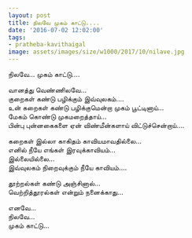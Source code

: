 ```yaml
---
layout: post
title: நிலவே முகம் காட்டு....
date: '2016-07-02 12:02:00'
tags:
- pratheba-kavithaigal
image: assets/images/size/w1000/2017/10/nilave.jpg
---
```


நிலவே… முகம் காட்டு….

வானத்து வெண்ணிலவே…  
குறைகள் கண்டு பழிக்கும் இவ்வுலகம்….  
உன் கறைகள் கண்டு பழிக்குமென்றா முகம் பூட்டினாய்…  
மேகம் கொண்டு முகமறைத்தாய்…  
பின்பு புன்னகைகளை ஏன் விண்மீன்களாய் விட்டுச்சென்றாய்….  

கறைகள் இல்லா காகிதம் காவியமாவதில்லை…  
எனில் நீயே எங்கள் இரவுக்காவியம்…  
இல்லையில்லை…  
இவ்வுலகம் நிறைவுக்கும் நீயே காவியம்….  

தூற்றல்கள் கண்டு அஞ்சினால்…  
வெற்றித்தூரல்கள் என்றும் நனைக்காது…  

எனவே…  
நிலவே…  
முகம் காட்டு…